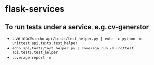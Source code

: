 # flask-services

## To run tests under a service, e.g. cv-generator

- Live mode: <code>echo api/tests/test_helper.py | entr -c python -m unittest api.tests.test_helper</code>
- <code>echo api/tests/test_helper.py | coverage run -m unittest api.tests.test_helper</code>
- <code>coverage report -m</code>
